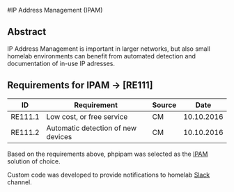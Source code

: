 #IP Address Management (IPAM)

## Abstract

IP Address Management is important in larger networks, but also small homelab environments can benefit from automated detection and documentation of in-use IP adresses.

## Requirements for IPAM -> [RE111]
|ID|Requirement|Source|Date|
|---|---|---|---|
|RE111.1|Low cost, or free service|CM|10.10.2016
|RE111.2|Automatic detection of new devices|CM|10.10.2016


Based on the requirements above, phpipam was selected as the [IPAM](IPAM) solution of choice.

Custom code was developed to provide notifications to homelab [Slack](Slack) channel.

[IPAM]:http://phpipam.net
[Slack]:http://slack.com